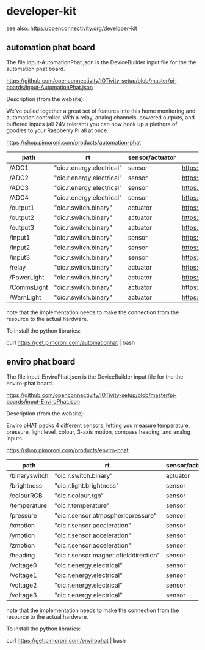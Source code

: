 # developer-kit


see also:  https://openconnectivity.org/developer-kit


## automation phat board


The file input-AutomationPhat.json is the DeviceBuilder input file for the
the automation phat board.

https://github.com/openconnectivity/IOTivity-setup/blob/master/pi-boards/input-AutomationPhat.json

Description (from the website):

We've pulled together a great set of features into this home monitoring and automation controller. 
With a relay, analog channels, powered outputs, and buffered inputs (all 24V tolerant) you can now hook up a plethora of goodies to your Raspberry Pi all at once.

https://shop.pimoroni.com/products/automation-phat


| path  |  rt | sensor/actuator | resource | 
| ----- | ----- | -------| -------|
| /ADC1 |  "oic.r.energy.electrical"  |  sensor |  https://oneiota.org/revisions/2732 |
| /ADC2 |  "oic.r.energy.electrical"  |  sensor |  https://oneiota.org/revisions/2732 |
| /ADC3 |  "oic.r.energy.electrical"  |  sensor |  https://oneiota.org/revisions/2732 |
| /ADC4 |  "oic.r.energy.electrical"  |  sensor |  https://oneiota.org/revisions/2732 |
| /output1 |  "oic.r.switch.binary"  |  actuator |  https://oneiota.org/revisions/1393 |
| /output2 |  "oic.r.switch.binary"  |  actuator |  https://oneiota.org/revisions/1393 |
| /output3 |  "oic.r.switch.binary"  |  actuator |  https://oneiota.org/revisions/1393 |
| /input1 |  "oic.r.switch.binary"  |  sensor |  https://oneiota.org/revisions/1393 |
| /input2 |  "oic.r.switch.binary"  |  sensor |  https://oneiota.org/revisions/1393 |
| /input3 |  "oic.r.switch.binary"  |  sensor |  https://oneiota.org/revisions/1393 |
| /relay |  "oic.r.switch.binary"  |  actuator |  https://oneiota.org/revisions/1393 |
| /PowerLight |  "oic.r.switch.binary"  |  actuator |  https://oneiota.org/revisions/1393 |
| /CommsLight |  "oic.r.switch.binary"  |  actuator |  https://oneiota.org/revisions/1393 |
| /WarnLight |  "oic.r.switch.binary"  |  actuator |  https://oneiota.org/revisions/1393 |


note that the implementation needs to make the connection from the resource to the actual hardware.

To install the python libraries:

curl https://get.pimoroni.com/automationhat | bash

## enviro phat board

The file input-EnviroPhat.json is the DeviceBuilder input file for the
the enviro-phat board.

https://github.com/openconnectivity/IOTivity-setup/blob/master/pi-boards/input-EnviroPhat.json

Description (from the website):

Enviro pHAT packs 4 different sensors, letting you measure temperature, pressure, light level, colour, 3-axis motion, compass heading, and analog inputs.

https://shop.pimoroni.com/products/enviro-phat


| path  |  rt | sensor/actuator |  resource | 
| ----- | ----- | -------| -------|
| /binaryswitch |  "oic.r.switch.binary"  |  actuator | https://oneiota.org/revisions/1393 |
| /brightness |  "oic.r.light.brightness"  | sensor | https://oneiota.org/revisions/1393 |
| /colourRGB |  "oic.r.colour.rgb"  | sensor  | https://oneiota.org/revisions/1797 |
| /temperature  | "oic.r.temperature"  | sensor | https://oneiota.org/revisions/2991 | 
| /pressure          |  "oic.r.sensor.atmosphericpressure"    | sensor | https://oneiota.org/revisions/1387 |
| /xmotion  |  "oic.r.sensor.acceleration"  | sensor | https://oneiota.org/revisions/1381 |
| /ymotion  |  "oic.r.sensor.acceleration"  | sensor | https://oneiota.org/revisions/1381 |
| /zmotion  |  "oic.r.sensor.acceleration"  | sensor | https://oneiota.org/revisions/1381 |
| /heading          |  "oic.r.sensor.magneticfielddirection"  | sensor | https://oneiota.org/revisions/2041 |
| /voltage0          |  "oic.r.energy.electrical"  | sensor |  https://oneiota.org/revisions/2732 |
| /voltage1          |  "oic.r.energy.electrical"  |sensor | https://oneiota.org/revisions/2732 |
| /voltage2          |  "oic.r.energy.electrical"  | sensor | https://oneiota.org/revisions/2732 |
| /voltage3          |  "oic.r.energy.electrical"  | sensor | https://oneiota.org/revisions/2732 |

note that the implementation needs to make the connection from the resource to the actual hardware.

To install the python libraries:

curl https://get.pimoroni.com/envirophat | bash
